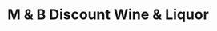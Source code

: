 ---
title: "M & B Discount Wine & Liquor"
url: /sacramento/m-und-b-discount-wine-und-liquor/
shop: Spirituosen
---